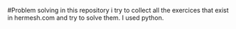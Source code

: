 #Problem solving
in this repository i try to collect all the exercices that exist in hermesh.com and try to solve them.
I used python.
